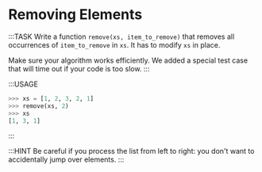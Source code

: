 # Removing Elements

:::TASK
Write a function `remove(xs, item_to_remove)` that removes all occurrences of `item_to_remove` in `xs`.
It has to modify `xs` in place.

Make sure your algorithm works efficiently.
We added a special test case that will time out if your code is too slow.
:::

:::USAGE

```python
>>> xs = [1, 2, 3, 2, 1]
>>> remove(xs, 2)
>>> xs
[1, 3, 1]
```

:::

:::HINT
Be careful if you process the list from left to right: you don't want to accidentally jump over elements.
:::
